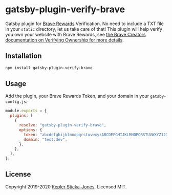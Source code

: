 # gatsby-plugin-verify-brave

Gatsby plugin for [Brave Rewards](https://creators.brave.com/) Verification. No need to include a TXT file in your `static` directory, let us take care of that! This plugin will help verify you own your website with Brave Rewards, see [the Brave Creators documentation on Verifying Ownership for more details](https://support.brave.com/hc/en-us/articles/360018210951-How-do-I-verify-my-website-or-domain-with-Brave-Payments-Video-Tutorial-).

## Installation

```bash
npm install gatsby-plugin-verify-brave
```

## Usage

Add the plugin, your Brave Rewards Token, and your domain in your `gatsby-config.js`:

```js
module.exports = {
  plugins: [
    {
      resolve: "gatsby-plugin-verify-brave",
      options: {
        token: "abcdefghijklmnopqrstuvwxyzABCDEFGHIJKLMNOPQRSTUVWXYZ1234567890",
        domain: "test.dev",
      },
    },
  ],
};
```

## License

Copyright 2019-2020 [Kepler Sticka-Jones](https://keplersj.com/). Licensed MIT.
